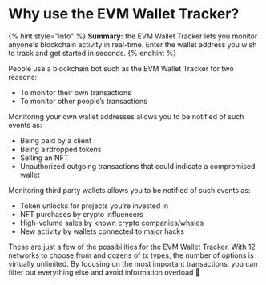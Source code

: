 # Why use the EVM Wallet Tracker?

{% hint style="info" %}
**Summary:** the EVM Wallet Tracker lets you monitor anyone's blockchain activity in real-time. Enter the wallet address you wish to track and get started in seconds.
{% endhint %}

People use a blockchain bot such as the EVM Wallet Tracker for two reasons:

* To monitor their own transactions
* To monitor other people’s transactions

Monitoring your own wallet addresses allows you to be notified of such events as:

* Being paid by a client
* Being airdropped tokens
* Selling an NFT
* Unauthorized outgoing transactions that could indicate a compromised wallet

Monitoring third party wallets allows you to be notified of such events as:

* Token unlocks for projects you’re invested in
* NFT purchases by crypto influencers
* High-volume sales by known crypto companies/whales
* New activity by wallets connected to major hacks

These are just a few of the possibilities for the EVM Wallet Tracker. With 12 networks to choose from and dozens of tx types, the number of options is virtually unlimited. By focusing on the most important transactions, you can filter out everything else and avoid information overload 🧠
